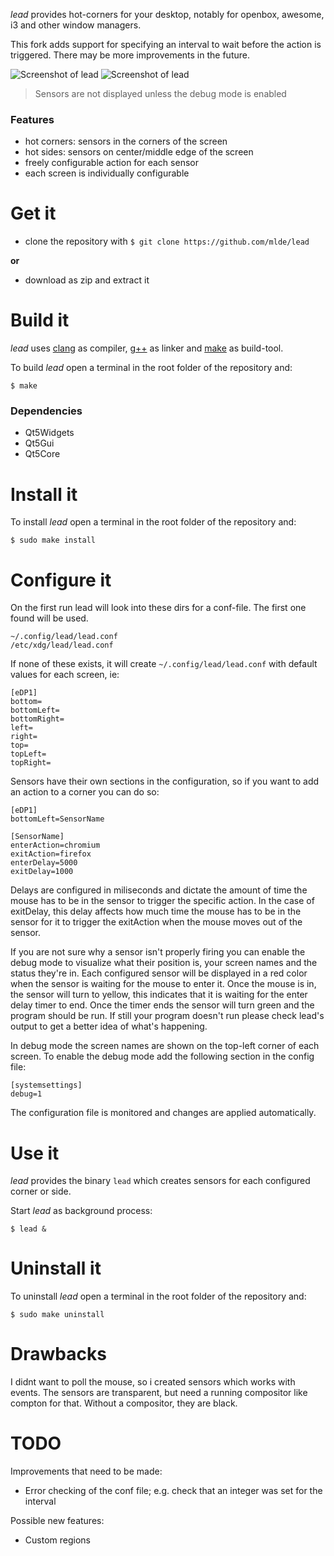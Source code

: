 *lead* provides hot-corners for your desktop, notably for openbox, awesome, i3 and other window managers.

This fork adds support for specifying an interval to wait before the action is triggered. There may be more improvements in the future.

![Screenshot of lead](./screenshots/screenshot1.png)
![Screenshot of lead](./screenshots/screenshot2.png)
> Sensors are not displayed unless the debug mode is enabled


### Features
- hot corners: sensors in the corners of the screen
- hot sides: sensors on center/middle edge of the screen
- freely configurable action for each sensor
- each screen is individually configurable


# Get it

- clone the repository with `$ git clone https://github.com/mlde/lead`

**or**

- download as zip and extract it


# Build it

*lead* uses [clang](http://clang.llvm.org/) as compiler, [g++](https://gcc.gnu.org/) as linker and [make](https://www.gnu.org/software/make/) as build-tool. 

To build *lead* open a terminal in the root folder of the repository and:

    $ make

### Dependencies
- Qt5Widgets 
- Qt5Gui 
- Qt5Core


# Install it

To install *lead* open a terminal in the root folder of the repository and:

    $ sudo make install


# Configure it

On the first run lead will look into these dirs for a conf-file. The first one found will be used.

    ~/.config/lead/lead.conf
    /etc/xdg/lead/lead.conf

If none of these exists, it will create `~/.config/lead/lead.conf` with default values for each screen, ie:

    [eDP1]
    bottom=
    bottomLeft=
    bottomRight=
    left=
    right=
    top=
    topLeft=
    topRight=

Sensors have their own sections in the configuration, so if you want to add an action to a corner you can do so:

    [eDP1]
    bottomLeft=SensorName

    [SensorName]
    enterAction=chromium
    exitAction=firefox
    enterDelay=5000
    exitDelay=1000

Delays are configured in miliseconds and dictate the amount of time the mouse has to be in the sensor to trigger the specific action.
In the case of exitDelay, this delay affects how much time the mouse has to be in the sensor for it to trigger the exitAction when the mouse moves out of the sensor.

If you are not sure why a sensor isn't properly firing you can enable the debug mode to visualize what their position is, your screen names and the status they're in.
Each configured sensor will be displayed in a red color when the sensor is waiting for the mouse to enter it.
Once the mouse is in, the sensor will turn to yellow, this indicates that it is waiting for the enter delay timer to end. Once the timer ends the sensor will turn green and the program should be run.
If still your program doesn't run please check lead's output to get a better idea of what's happening.

In debug mode the screen names are shown on the top-left corner of each screen.
To enable the debug mode add the following section in the config file:

    [systemsettings]
    debug=1

The configuration file is monitored and changes are applied automatically.


# Use it

*lead* provides the binary `lead` which creates sensors for each configured corner or side.

Start *lead* as background process:

    $ lead &

# Uninstall it

To uninstall *lead* open a terminal in the root folder of the repository and:

    $ sudo make uninstall

# Drawbacks

I didnt want to poll the mouse, so i created sensors which works with events. The sensors are transparent, but need a running compositor like compton for that. Without a compositor, they are black.

# TODO

Improvements that need to be made:

- Error checking of the conf file; e.g. check that an integer was set for the interval

Possible new features:

- Custom regions
